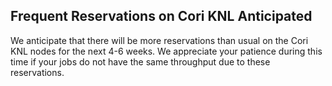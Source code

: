 ## Frequent Reservations on Cori KNL Anticipated 

We anticipate that there will be more reservations than usual on the Cori KNL
nodes for the next 4-6 weeks. We appreciate your patience during this time if
your jobs do not have the same throughput due to these reservations.

